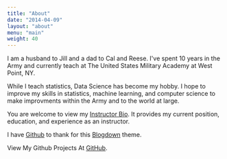 ```yaml
---
title: "About"
date: "2014-04-09"
layout: "about"
menu: "main"
weight: 40
---
```


I am a husband to Jill and a dad to Cal and Reese.  I've spent 10 years in the Army and currently teach at The United States Military Academy at West Point, NY. 

While I teach statistics, Data Science has become my hobby.  I hope to improve my skills in statistics, machine learning, and computer science to make improvments within the Army and to the world at large.  

You are welcome to view my [Instructor Bio](https://www.usma.edu/math/_layouts/wpFacultyBios/DisplayBio.aspx?ID=0c48b1fb-0640-4ea2-8b45-6e51d55d94c3&List=1ebd54dc-d44d-4834-8add-2da90afb21f5).  It provides my current position, education, and experience as an instructor.  

I have [Github](https://themes.gohugo.io/hugo-nuo/) to thank for this [Blogdown](https://bookdown.org/yihui/blogdown/) theme.  

View My Github Projects At [GitHub](https://github.com/dusty-turner).

